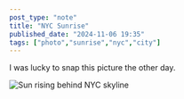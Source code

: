 ```yaml
---
post_type: "note" 
title: "NYC Sunrise"
published_date: "2024-11-06 19:35"
tags: ["photo","sunrise","nyc","city"]
---
```


I was lucky to snap this picture the other day. 

![Sun rising behind NYC skyline](/images/feed/nyc-sunrise.jpg)